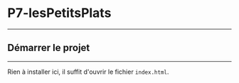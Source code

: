 # P7-lesPetitsPlats

---

## Démarrer le projet

---
Rien à installer ici, il suffit d'ouvrir le fichier `index.html`.
